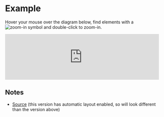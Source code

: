 <!-- ---
layout: default
title: Example
parent: Diagrams
nav_order: 19
permalink: /diagrams/example
--- -->

# Example

Hover your mouse over the diagram below, find elements with a ![zoom-in symbol](/images/zoom-in.svg) and 
double-click to zoom-in.

<script type="text/javascript" src="https://static.structurizr.com/js/structurizr-embed.js"></script>
<iframe id="myEmbeddedDiagram" class="thumbnail" src="https://structurizr.com/embed/36141?diagram=SystemContext&diagramSelector=true&iframe=myEmbeddedDiagram" width="100%" marginwidth="0" marginheight="0" frameborder="0" scrolling="no" allowfullscreen="true"></iframe>

## Notes

- [Source](https://structurizr.com/dsl?example=big-bank-plc) (this version has automatic layout enabled, so will look different than the version above)

<!-- <script type="application/javascript" src="https://code.jquery.com/jquery-3.7.1.slim.min.js"></script>
<script type="application/javascript" src="/assets/c4model.js"></script> -->